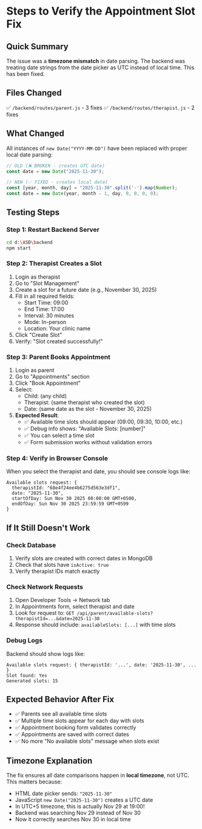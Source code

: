 # Steps to Verify the Appointment Slot Fix

## Quick Summary
The issue was a **timezone mismatch** in date parsing. The backend was treating date strings from the date picker as UTC instead of local time. This has been fixed.

## Files Changed
✅ `/backend/routes/parent.js` - 3 fixes
✅ `/backend/routes/therapist.js` - 2 fixes

## What Changed
All instances of `new Date("YYYY-MM-DD")` have been replaced with proper local date parsing:

```javascript
// OLD (❌ BROKEN - creates UTC date)
const date = new Date("2025-11-30");

// NEW (✅ FIXED - creates local date)
const [year, month, day] = "2025-11-30".split('-').map(Number);
const date = new Date(year, month - 1, day, 0, 0, 0, 0);
```

## Testing Steps

### Step 1: Restart Backend Server
```bash
cd d:\ASD\backend
npm start
```

### Step 2: Therapist Creates a Slot
1. Login as therapist
2. Go to "Slot Management" 
3. Create a slot for a future date (e.g., November 30, 2025)
4. Fill in all required fields:
   - Start Time: 09:00
   - End Time: 17:00
   - Interval: 30 minutes
   - Mode: In-person
   - Location: Your clinic name
5. Click "Create Slot"
6. Verify: "Slot created successfully!"

### Step 3: Parent Books Appointment
1. Login as parent
2. Go to "Appointments" section
3. Click "Book Appointment"
4. Select:
   - Child: (any child)
   - Therapist: (same therapist who created the slot)
   - Date: (same date as the slot - November 30, 2025)
5. **Expected Result**: 
   - ✅ Available time slots should appear (09:00, 09:30, 10:00, etc.)
   - ✅ Debug info shows: "Available Slots: [number]"
   - ✅ You can select a time slot
   - ✅ Form submission works without validation errors

### Step 4: Verify in Browser Console
When you select the therapist and date, you should see console logs like:
```
Available slots request: {
  therapistId: "68e4f24ee4b6275d563e3df1",
  date: "2025-11-30",
  startOfDay: Sun Nov 30 2025 00:00:00 GMT+0500,
  endOfDay: Sun Nov 30 2025 23:59:59 GMT+0599
}
```

## If It Still Doesn't Work

### Check Database
1. Verify slots are created with correct dates in MongoDB
2. Check that slots have `isActive: true`
3. Verify therapist IDs match exactly

### Check Network Requests
1. Open Developer Tools → Network tab
2. In Appointments form, select therapist and date
3. Look for request to: `GET /api/parent/available-slots?therapistId=...&date=2025-11-30`
4. Response should include: `availableSlots: [...]` with time slots

### Debug Logs
Backend should show logs like:
```
Available slots request: { therapistId: '...', date: '2025-11-30', ... }
Slot found: Yes
Generated slots: 15
```

## Expected Behavior After Fix
- ✅ Parents see all available time slots
- ✅ Multiple time slots appear for each day with slots
- ✅ Appointment booking form validates correctly
- ✅ Appointments are saved with correct dates
- ✅ No more "No available slots" message when slots exist

## Timezone Explanation
The fix ensures all date comparisons happen in **local timezone**, not UTC. This matters because:
- HTML date picker sends: `"2025-11-30"`
- JavaScript `new Date("2025-11-30")` creates a UTC date
- In UTC+5 timezone, this is actually Nov 29 at 19:00!
- Backend was searching Nov 29 instead of Nov 30
- Now it correctly searches Nov 30 in local time